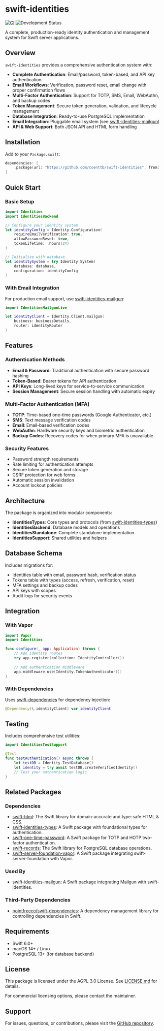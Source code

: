 # swift-identities

[![CI](https://github.com/coenttb/swift-identities/workflows/CI/badge.svg)](https://github.com/coenttb/swift-identities/actions/workflows/ci.yml)
![Development Status](https://img.shields.io/badge/status-active--development-blue.svg)

A complete, production-ready identity authentication and management system for Swift server applications.

## Overview

`swift-identities` provides a comprehensive authentication system with:

- **Complete Authentication**: Email/password, token-based, and API key authentication
- **Email Workflows**: Verification, password reset, email change with proper confirmation flows
- **Multi-Factor Authentication**: Support for TOTP, SMS, Email, WebAuthn, and backup codes
- **Token Management**: Secure token generation, validation, and lifecycle management
- **Database Integration**: Ready-to-use PostgreSQL implementation
- **Email Integration**: Pluggable email system (see [swift-identities-mailgun](https://github.com/coenttb/swift-identities-mailgun))
- **API & Web Support**: Both JSON API and HTML form handling

## Installation

Add to your `Package.swift`:

```swift
dependencies: [
    .package(url: "https://github.com/coenttb/swift-identities", from: "0.1.0")
]
```

## Quick Start

### Basic Setup

```swift
import Identities
import IdentitiesBackend

// Configure your identity system
let identityConfig = Identity.Configuration(
    requireEmailVerification: true,
    allowPasswordReset: true,
    tokenLifetime: .hours(24)
)

// Initialize with database
let identitySystem = try Identity.System(
    database: database,
    configuration: identityConfig
)
```

### With Email Integration

For production email support, use [swift-identities-mailgun](https://github.com/coenttb/swift-identities-mailgun):

```swift
import IdentitiesMailgunLive

let identityClient = Identity.Client.mailgun(
    business: businessDetails,
    router: identityRouter
)
```

## Features

### Authentication Methods

- **Email & Password**: Traditional authentication with secure password hashing
- **Token-Based**: Bearer tokens for API authentication
- **API Keys**: Long-lived keys for service-to-service communication
- **Session Management**: Secure session handling with automatic expiry

### Multi-Factor Authentication (MFA)

- **TOTP**: Time-based one-time passwords (Google Authenticator, etc.)
- **SMS**: Text message verification codes
- **Email**: Email-based verification codes
- **WebAuthn**: Hardware security keys and biometric authentication
- **Backup Codes**: Recovery codes for when primary MFA is unavailable

### Security Features

- Password strength requirements
- Rate limiting for authentication attempts
- Secure token generation and storage
- CSRF protection for web forms
- Automatic session invalidation
- Account lockout policies

## Architecture

The package is organized into modular components:

- **IdentitiesTypes**: Core types and protocols (from [swift-identities-types](https://github.com/coenttb/swift-identities-types))
- **IdentitiesBackend**: Database models and operations
- **IdentitiesStandalone**: Complete standalone implementation
- **IdentitiesSupport**: Shared utilities and helpers

## Database Schema

Includes migrations for:
- Identities table with email, password hash, verification status
- Tokens table with types (access, refresh, verification, reset)
- MFA settings and backup codes
- API keys with scopes
- Audit logs for security events

## Integration

### With Vapor

```swift
import Vapor
import Identities

func configure(_ app: Application) throws {
    // Add identity routes
    try app.register(collection: IdentityController())
    
    // Add authentication middleware
    app.middleware.use(Identity.TokenAuthenticator())
}
```

### With Dependencies

Uses [swift-dependencies](https://github.com/pointfreeco/swift-dependencies) for dependency injection:

```swift
@Dependency(\.identityClient) var identityClient
```

## Testing

Includes comprehensive test utilities:

```swift
import IdentitiesTestSupport

@Test
func testAuthentication() async throws {
    let testDB = Identity.TestDatabase()
    let identity = try await testDB.createVerifiedIdentity()
    // Test your authentication logic
}
```

## Related Packages

### Dependencies

- [swift-html](https://github.com/coenttb/swift-html): The Swift library for domain-accurate and type-safe HTML & CSS.
- [swift-identities-types](https://github.com/coenttb/swift-identities-types): A Swift package with foundational types for authentication.
- [swift-one-time-password](https://github.com/coenttb/swift-one-time-password): A Swift package for TOTP and HOTP two-factor authentication.
- [swift-records](https://github.com/coenttb/swift-records): The Swift library for PostgreSQL database operations.
- [swift-server-foundation-vapor](https://github.com/coenttb/swift-server-foundation-vapor): A Swift package integrating swift-server-foundation with Vapor.

### Used By

- [swift-identities-mailgun](https://github.com/coenttb/swift-identities-mailgun): A Swift package integrating Mailgun with swift-identities.

### Third-Party Dependencies

- [pointfreeco/swift-dependencies](https://github.com/pointfreeco/swift-dependencies): A dependency management library for controlling dependencies in Swift.

## Requirements

- Swift 6.0+
- macOS 14+ / Linux
- PostgreSQL 13+ (for database backend)

## License

This package is licensed under the AGPL 3.0 License. See [LICENSE.md](LICENSE.md) for details.

For commercial licensing options, please contact the maintainer.

## Support

For issues, questions, or contributions, please visit the [GitHub repository](https://github.com/coenttb/swift-identities).